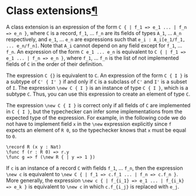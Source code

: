 <h1 id="class-ext">Class extensions<a class="headerlink" href="#class-ext" title="Permanent link">&para;</a></h1>

A class extension is an expression of the form `C { | f_1 => e_1 ... | f_n => e_n }`, where `C` is a record, `f_1`, ... `f_n` are its fields of types `A_1`, ... `A_n` respectively, and `e_1`, ... `e_n` are expressions such that `e_i : A_i[e_1/f_1, ... e_n/f_n]`.
Note that `A_i` cannot depend on any field except for `f_1`, ... `f_n`.
An expression of the form `C e_1 ... e_n` is equivalent to `C { | f_1 => e_1 ... | f_n => e_n }`, where `f_1`, ... `f_n` is the list of not implemented fields of `C` in the order of their definition.

The expression `C {}` is equivalent to `C`.
An expression of the form `C { I }` is a subtype of `C' { I' }` if and only if `C` is a subclass of `C'` and `I'` is a subset of `I`.
The expression `\new C { I }` is an instance of type `C { I }`, which is a subtype `C`.
Thus, you can use this expression to create an element of type `C`.

The expression `\new C { I }` is correct only if all fields of `C` are implemented in `C { I }`, but the typechecker can infer some implementations from the expected type of the expression.
For example, in the following code we do not have to implement field `x` in the `\new` expression explicitly since `f` expects an element of `R 0`, so the typechecker knows that `x` must be equal to `0`.

```arend
\record R (x y : Nat)
\func f (r : R 0) => r.y
\func g => f (\new R { | y => 1 })
```

If `c` is an instance of a record `C` with fields `f_1`, ... `f_n`, then the expression `\new c` is equivalent to `\new C { | f_1 => c.f_1 ... | f_n => c.f_n }`.
More generally, the expression `\new c { | f_{i_1} => e_1 ... | f_{i_k} => e_k }` is equivalent to `\new c` in which `c.f_{i_j}` is replaced with `e_j`.
